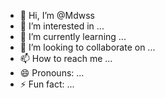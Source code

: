 - 👋 Hi, I’m @Mdwss
- 👀 I’m interested in ...
- 🌱 I’m currently learning ...
- 💞️ I’m looking to collaborate on ...
- 📫 How to reach me ...
- 😄 Pronouns: ...
- ⚡ Fun fact: ...

<!---
Mdwss/Mdwss is a ✨ special ✨ repository because its `README.md` (this file) appears on your GitHub profile.
You can click the Preview link to take a look at your changes.
--->
